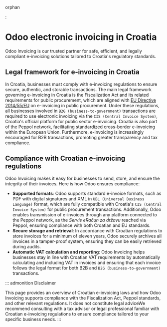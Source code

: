 orphan

:   

# Odoo electronic invoicing in Croatia

Odoo Invoicing is our trusted partner for safe, efficient, and legally
compliant e-invoicing solutions tailored to Croatia\'s regulatory
standards.

## Legal framework for e-invoicing in Croatia

In Croatia, businesses must comply with e-invoicing regulations to
ensure secure, authentic, and storable transactions. The main legal
framework governing e-invoicing in Croatia is the Fiscalization Act and
its related requirements for public procurement, which are aligned with
[EU Directive
2014/55/EU](https://eur-lex.europa.eu/legal-content/EN/TXT/?uri=CELEX%3A32014L0055)
on e-invoicing in public procurement. Under these regulations, all
businesses involved in `B2G
(business-to-government)` transactions
are required to use electronic invoicing via the `CIS
(Central Invoice System)`, Croatia's
official platform for public sector e-invoicing. Croatia is also part of
the Peppol network, facilitating standardized cross-border e-invoicing
within the European Union. Furthermore, e-invoicing is increasingly
encouraged for B2B transactions, promoting greater transparency and tax
compliance.

## Compliance with Croatian e-invoicing regulations

Odoo Invoicing makes it easy for businesses to send, store, and ensure
the integrity of their invoices. Here is how Odoo ensures compliance:

- **Supported formats**: Odoo supports standard e-invoice formats, such
  as PDF with digital signatures and XML in
  `UBL (Universal Business Language)`
  format, which are fully compatible with Croatia\'s
  `CIS (Central Invoice System)` for
  public procurement transactions. Additionally, Odoo enables
  transmission of e-invoices through any platform connected to the
  Peppol network, as the *Servis eRačun za državu* reached via Peppol,
  ensuring compliance with both Croatian and EU standards.
- **Secure storage and retrieval**: In accordance with Croatian
  regulations to store invoices for a minimum of eleven years, Odoo
  securely archives all invoices in a tamper-proof system, ensuring they
  can be easily retrieved during audits.
- **Automatic VAT calculation and reporting**: Odoo Invoicing helps
  businesses stay in line with Croatian VAT requirements by
  automatically calculating and including VAT in invoices and ensuring
  that each invoice follows the legal format for both B2B and
  `B2G (business-to-government)`
  transactions.

::: admonition
Disclaimer

This page provides an overview of Croatian e-invoicing laws and how Odoo
Invoicing supports compliance with the Fiscalization Act, Peppol
standards, and other relevant regulations. It does not constitute legal
adviceWe recommend consulting with a tax advisor or legal professional
familiar with Croatian e-invoicing regulations to ensure compliance
tailored to your specific business needs.
:::
